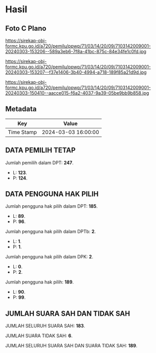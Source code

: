 # Hasil

## Foto C Plano

https://sirekap-obj-formc.kpu.go.id/a720/pemilu/ppwp/71/03/14/20/09/7103142009001-20240303-153206--589a3eb6-7f8a-41bc-875c-84e34fe1c0fd.jpg

https://sirekap-obj-formc.kpu.go.id/a720/pemilu/ppwp/71/03/14/20/09/7103142009001-20240303-153207--f37e1406-3b40-4994-a718-189f85a21d9d.jpg

https://sirekap-obj-formc.kpu.go.id/a720/pemilu/ppwp/71/03/14/20/09/7103142009001-20240303-150410--aacce015-f6a2-4037-9a39-05be9bb9b858.jpg


## Metadata

| Key        | Value               |
| ---------- | ------------------- |
| Time Stamp | 2024-03-03 16:00:00 |


## DATA PEMILIH TETAP

Jumlah pemilih dalam DPT: **247**.
 * L: **123**.
 * P: **124**.

## DATA PENGGUNA HAK PILIH

Jumlah pengguna hak pilih dalam DPT: **185**.
 * L: **89**.
 * P: **96**.

Jumlah pengguna hak pilih dalam DPTb: **2**.
 * L: **1**.
 * P: **1**.

Jumlah pengguna hak pilih dalam DPK: **2**.
 * L: **0**.
 * P: **2**.

Jumlah pengguna hak pilih: **189**.
 * L: **90**.
 * P: **99**.

## JUMLAH SUARA SAH DAN TIDAK SAH

JUMLAH SELURUH SUARA SAH: **183**.

JUMLAH SUARA TIDAK SAH: **6**.

JUMLAH SELURUH SUARA SAH DAN SUARA TIDAK SAH: **189**.


